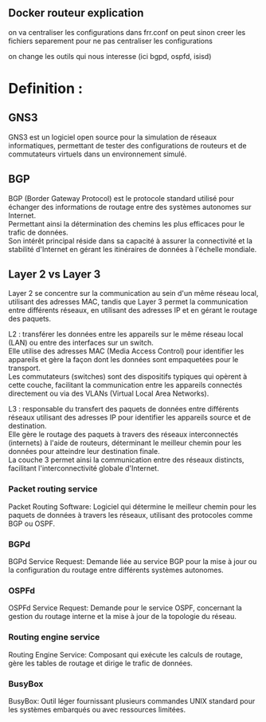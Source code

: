 ## Docker routeur explication 


on va centraliser les configurations dans frr.conf
on peut sinon creer les fichiers separement pour ne pas centraliser les configurations

on change les outils qui nous interesse (ici bgpd, ospfd, isisd)

# Definition :

## GNS3 
GNS3 est un logiciel open source pour la simulation de réseaux informatiques, permettant de tester des configurations de routeurs et de commutateurs virtuels dans un environnement simulé.   

## BGP

BGP (Border Gateway Protocol) est le protocole standard utilisé pour échanger des informations de routage entre des systèmes autonomes sur Internet.  
Permettant ainsi la détermination des chemins les plus efficaces pour le trafic de données.    
Son intérêt principal réside dans sa capacité à assurer la connectivité et la stabilité d'Internet en gérant les itinéraires de données à l'échelle mondiale.   

## Layer 2 vs Layer 3

 Layer 2 se concentre sur la communication au sein d'un même réseau local, utilisant des adresses MAC, tandis que Layer 3 permet la communication entre différents réseaux, en utilisant des adresses IP et en gérant le routage des paquets.   

L2 : transférer les données entre les appareils sur le même réseau local (LAN) ou entre des interfaces sur un switch.   
Elle utilise des adresses MAC (Media Access Control) pour identifier les appareils et gère la façon dont les données sont empaquetées pour le transport.   
Les commutateurs (switches) sont des dispositifs typiques qui opèrent à cette couche, facilitant la communication entre les appareils connectés directement ou via des VLANs (Virtual Local Area Networks).

L3 : responsable du transfert des paquets de données entre différents réseaux utilisant des adresses IP pour identifier les appareils source et de destination.   
Elle gère le routage des paquets à travers des réseaux interconnectés (internets) à l'aide de routeurs, déterminant le meilleur chemin pour les données pour atteindre leur destination finale.   
La couche 3 permet ainsi la communication entre des réseaux distincts, facilitant l'interconnectivité globale d'Internet.

### Packet routing service

Packet Routing Software: Logiciel qui détermine le meilleur chemin pour les paquets de données à travers les réseaux, utilisant des protocoles comme BGP ou OSPF.

### BGPd
BGPd Service Request: Demande liée au service BGP pour la mise à jour ou la configuration du routage entre différents systèmes autonomes.

### OSPFd
OSPFd Service Request: Demande pour le service OSPF, concernant la gestion du routage interne et la mise à jour de la topologie du réseau.

### Routing engine service 
Routing Engine Service: Composant qui exécute les calculs de routage, gère les tables de routage et dirige le trafic de données.

### BusyBox
BusyBox: Outil léger fournissant plusieurs commandes UNIX standard pour les systèmes embarqués ou avec ressources limitées.
